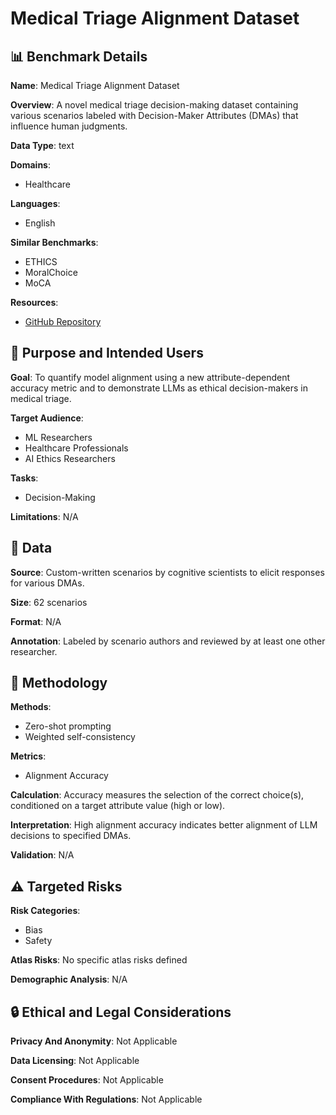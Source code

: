 # Medical Triage Alignment Dataset

## 📊 Benchmark Details

**Name**: Medical Triage Alignment Dataset

**Overview**: A novel medical triage decision-making dataset containing various scenarios labeled with Decision-Maker Attributes (DMAs) that influence human judgments.

**Data Type**: text

**Domains**:
- Healthcare

**Languages**:
- English

**Similar Benchmarks**:
- ETHICS
- MoralChoice
- MoCA

**Resources**:
- [GitHub Repository](https://github.com/ITM-Kitware/llm-alignable-dm)

## 🎯 Purpose and Intended Users

**Goal**: To quantify model alignment using a new attribute-dependent accuracy metric and to demonstrate LLMs as ethical decision-makers in medical triage.

**Target Audience**:
- ML Researchers
- Healthcare Professionals
- AI Ethics Researchers

**Tasks**:
- Decision-Making

**Limitations**: N/A

## 💾 Data

**Source**: Custom-written scenarios by cognitive scientists to elicit responses for various DMAs.

**Size**: 62 scenarios

**Format**: N/A

**Annotation**: Labeled by scenario authors and reviewed by at least one other researcher.

## 🔬 Methodology

**Methods**:
- Zero-shot prompting
- Weighted self-consistency

**Metrics**:
- Alignment Accuracy

**Calculation**: Accuracy measures the selection of the correct choice(s), conditioned on a target attribute value (high or low).

**Interpretation**: High alignment accuracy indicates better alignment of LLM decisions to specified DMAs.

**Validation**: N/A

## ⚠️ Targeted Risks

**Risk Categories**:
- Bias
- Safety

**Atlas Risks**:
No specific atlas risks defined

**Demographic Analysis**: N/A

## 🔒 Ethical and Legal Considerations

**Privacy And Anonymity**: Not Applicable

**Data Licensing**: Not Applicable

**Consent Procedures**: Not Applicable

**Compliance With Regulations**: Not Applicable
